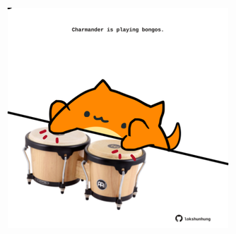 <!-- built at 18/02/2025, 04:00:42 UTC -->
<p align="center">
  <img width="500" height="500" src="./ReadmeImage.svg">
</p>
